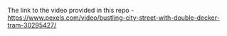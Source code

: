 The link to the video provided in this repo - https://www.pexels.com/video/bustling-city-street-with-double-decker-tram-30295427/
